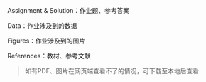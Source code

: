 Assignment & Solution：作业题、参考答案

Data：作业涉及到的数据

Figures：作业涉及到的图片

References：教材、参考文献

> 如有PDF、图片在网页端查看不了的情况，可下载至本地后查看
